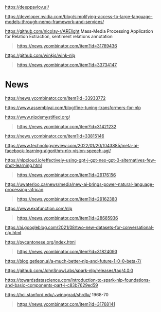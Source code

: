 https://deeppavlov.ai/

https://developer.nvidia.com/blog/simplifying-access-to-large-language-models-through-nemo-framework-and-services/

https://github.com/nicolay-r/ARElight Mass-Media Processing Application for Relation Extraction,  sentiment relations annotation
> https://news.ycombinator.com/item?id=31789436

https://github.com/winkjs/wink-nlp
> https://news.ycombinator.com/item?id=33734147

# News
https://news.ycombinator.com/item?id=33933772

https://www.assemblyai.com/blog/fine-tuning-transformers-for-nlp

https://www.nlpdemystified.org/
> https://news.ycombinator.com/item?id=31421232

https://news.ycombinator.com/item?id=33815146

https://www.technologyreview.com/2022/01/20/1043885/meta-ai-facebook-learning-algorithm-nlp-vision-speech-agi/

https://nlpcloud.io/effectively-using-gpt-j-gpt-neo-gpt-3-alternatives-few-shot-learning.html
> https://news.ycombinator.com/item?id=29176156

https://uwaterloo.ca/news/media/new-ai-brings-power-natural-language-processing-african
> https://news.ycombinator.com/item?id=29162380

https://www.exafunction.com/nlp
> https://news.ycombinator.com/item?id=28685936
 
https://ai.googleblog.com/2021/08/two-new-datasets-for-conversational-nlp.html

https://pycantonese.org/index.html
> https://news.ycombinator.com/item?id=31824093

https://blog.getleon.ai/a-much-better-nlp-and-future-1-0-0-beta-7/

https://github.com/JohnSnowLabs/spark-nlp/releases/tag/4.0.0

https://towardsdatascience.com/introduction-to-spark-nlp-foundations-and-basic-components-part-i-c83b7629ed59

https://hci.stanford.edu/~winograd/shrdlu/ 1968-70
> https://news.ycombinator.com/item?id=31768141